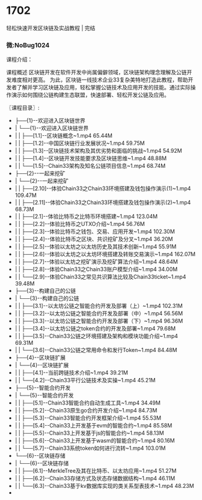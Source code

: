 # 1702
轻松快速开发区块链及实战教程 | 完结

### 微:NoBug1024 


课程介绍：

课程概述
区块链开发在软件开发中尚属偏僻领域，区块链架构理念理解及公链开发难度相对更高。
为此，区块链一线技术企业33复杂美特地打造此教程，帮助开发者了解并学习区块链及应用，轻松掌握公链技术及应用开发的技能。通过实际操作演示如何围绕公链构建生态联盟，快速部署、轻松开发公链及应用。

〖课程目录〗:

- ├──{1}--欢迎进入区块链世界  
- |   └──{1}--欢迎进入区块链世界  
- |   |   ├──[1.1]--区块链概念~1.mp4  65.44M
- |   |   ├──[1.2]--中国区块链行业发展状况~1.mp4  59.75M
- |   |   ├──[1.3]--区块链技术架构及其优劣势和面临的挑战~1.mp4  54.92M
- |   |   ├──[1.4]--区块链开发技能要求及区块链思维~1.mp4  48.88M
- |   |   └──[1.5]--Chain33架构及知名公链项目信息~1.mp4  68.74M
- ├──{2}--一起来挖矿  
- |   └──{2}--一起来挖矿  
- |   |   ├──[2.10]--体验Chain33之Chain33环境搭建及钱包操作演示(1)~1.mp4  109.47M
- |   |   ├──[2.11]--体验Chain33之Chain33环境搭建及钱包操作演示(2)~1.mp4  68.73M
- |   |   ├──[2.1]--体验比特币之比特币环境搭建~1.mp4  123.04M
- |   |   ├──[2.2]--体验比特币之UTXO介绍~1.mp4  56.76M
- |   |   ├──[2.3]--体验比特币之钱包、交易、应用开发~1.mp4  102.30M
- |   |   ├──[2.4]--体验比特币之区块、共识挖矿及分叉~1.mp4  36.20M
- |   |   ├──[2.5]--体验以太坊之以太坊历史及其技术创新~1.mp4  55.91M
- |   |   ├──[2.6]--体验以太坊之以太坊环境搭建及转账交易演示~1.mp4  162.07M
- |   |   ├──[2.7]--体验以太坊之挖矿演示及挖矿算法介绍~1.mp4  48.64M
- |   |   ├──[2.8]--体验Chain33之Chain33账户模型介绍~1.mp4  34.00M
- |   |   └──[2.9]--体验Chain33之常见共识算法比较及Chain33ticket~1.mp4  39.48M
- ├──{3}--构建自己的公链  
- |   └──{3}--构建自己的公链  
- |   |   ├──[3.1]--以太坊公链之智能合约开发及部署（上）~1.mp4  102.31M
- |   |   ├──[3.2]--以太坊公链之智能合约开发及部署（中）~1.mp4  56.56M
- |   |   ├──[3.3]--以太坊公链之智能合约开发及部署（下）~1.mp4  96.36M
- |   |   ├──[3.4]--以太坊公链之token合约的开发及部署~1.mp4  79.68M
- |   |   ├──[3.5]--Chain33公链之环境搭建及架构和模块功能介绍~1.mp4  69.31M
- |   |   └──[3.6]--Chain33公链之常用命令和发行Token~1.mp4  84.48M
- ├──{4}--区块链扩展  
- |   └──{4}--区块链扩展  
- |   |   ├──[4.1]--当前跨链技术介绍~1.mp4  39.21M
- |   |   └──[4.2]--Chain33平行公链技术及实操~1.mp4  45.21M
- ├──{5}--智能合约开发  
- |   └──{5}--智能合约开发  
- |   |   ├──[5.1]--Chain33智能合约自动生成工具~1.mp4  34.49M
- |   |   ├──[5.2]--Chain33原生go合约开发介绍~1.mp4  84.73M
- |   |   ├──[5.3]--Chain33智能合约开发框架介绍~1.mp4  55.53M
- |   |   ├──[5.4]--Chain33上开发基于evm的智能合约~1.mp4  85.58M
- |   |   ├──[5.5]--Chain33上开发基于js的智能合约~1.mp4  58.13M
- |   |   ├──[5.6]--Chain33上开发基于wasm的智能合约~1.mp4  80.16M
- |   |   └──[5.7]--Chain33系统token如何进行流转~1.mp4  103.01M
- └──{6}--区块链存储  
- |   └──{6}--区块链存储  
- |   |   ├──[6.1]--MerkleTree及其在比特币、以太坊应用~1.mp4  51.27M
- |   |   ├──[6.2]--Chain33存储方式及状态存储数据结构~1.mp4  46.11M
- |   |   └──[6.3]--Chain33基于kv数据库实现的类关系型表技术~1.mp4  48.23M
- 
